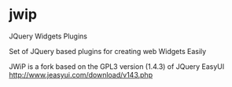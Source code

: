 # jwip
JQuery Widgets Plugins

Set of JQuery based plugins for creating web Widgets Easily

JWiP is a fork based on the GPL3 version (1.4.3) of JQuery EasyUI http://www.jeasyui.com/download/v143.php

